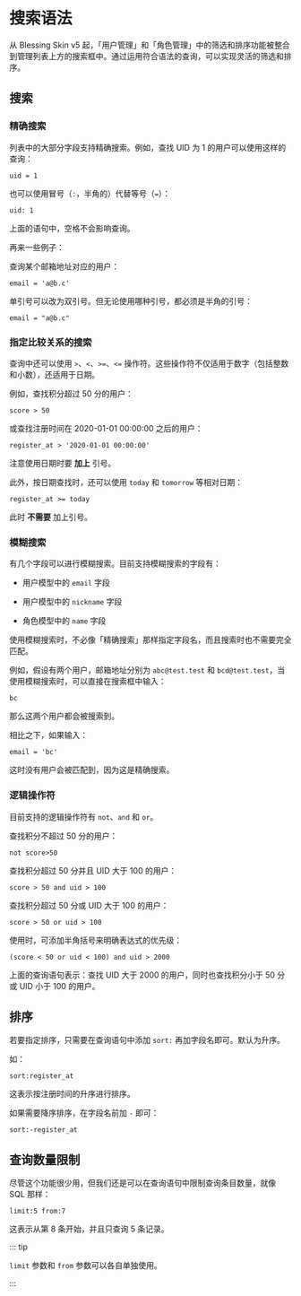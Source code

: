 # 搜索语法

从 Blessing Skin v5 起，「用户管理」和「角色管理」中的筛选和排序功能被整合到管理列表上方的搜索框中。通过运用符合语法的查询，可以实现灵活的筛选和排序。

## 搜索

### 精确搜索

列表中的大部分字段支持精确搜索。例如，查找 UID 为 1 的用户可以使用这样的查询：

```
uid = 1
```

也可以使用冒号（`:`，半角的）代替等号（`=`）：

```
uid: 1
```

上面的语句中，空格不会影响查询。

再来一些例子：

查询某个邮箱地址对应的用户：

```
email = 'a@b.c'
```

单引号可以改为双引号。但无论使用哪种引号，都必须是半角的引号：

```
email = "a@b.c"
```

### 指定比较关系的搜索

查询中还可以使用 `>`、`<`、`>=`、`<=` 操作符。这些操作符不仅适用于数字（包括整数和小数），还适用于日期。

例如，查找积分超过 50 分的用户：

```
score > 50
```

或查找注册时间在 2020-01-01 00:00:00 之后的用户：

```
register_at > '2020-01-01 00:00:00'
```

注意使用日期时要 **加上** 引号。

此外，按日期查找时，还可以使用 `today` 和 `tomorrow` 等相对日期：

```
register_at >= today
```

此时 **不需要** 加上引号。

### 模糊搜索

有几个字段可以进行模糊搜索。目前支持模糊搜索的字段有：

- 用户模型中的 `email` 字段

- 用户模型中的 `nickname` 字段

- 角色模型中的 `name` 字段

使用模糊搜索时，不必像「精确搜索」那样指定字段名，而且搜索时也不需要完全匹配。

例如，假设有两个用户，邮箱地址分别为 `abc@test.test` 和 `bcd@test.test`，当使用模糊搜索时，可以直接在搜索框中输入：

```
bc
```

那么这两个用户都会被搜索到。

相比之下，如果输入：

```
email = 'bc'
```

这时没有用户会被匹配到，因为这是精确搜索。

### 逻辑操作符

目前支持的逻辑操作符有 `not`、`and` 和 `or`。

查找积分不超过 50 分的用户：

```
not score>50
```

查找积分超过 50 分并且 UID 大于 100 的用户：

```
score > 50 and uid > 100
```

查找积分超过 50 分或 UID 大于 100 的用户：

```
score > 50 or uid > 100
```

使用时，可添加半角括号来明确表达式的优先级：

```
(score < 50 or uid < 100) and uid > 2000
```

上面的查询语句表示：查找 UID 大于 2000 的用户，同时也查找积分小于 50 分或 UID 小于 100 的用户。

## 排序

若要指定排序，只需要在查询语句中添加 `sort:` 再加字段名即可。默认为升序。

如：

```
sort:register_at
```

这表示按注册时间的升序进行排序。

如果需要降序排序，在字段名前加 `-` 即可：

```
sort:-register_at
```

## 查询数量限制

尽管这个功能很少用，但我们还是可以在查询语句中限制查询条目数量，就像 SQL 那样：

```
limit:5 from:7
```

这表示从第 8 条开始，并且只查询 5 条记录。

::: tip

`limit` 参数和 `from` 参数可以各自单独使用。

:::